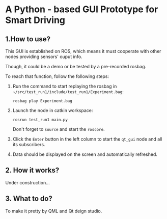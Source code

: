 # A Python - based GUI Prototype for Smart Driving


## 1.How to use?

This GUI is established on ROS, which means it must cooperate with other nodes providing sensors' ouput info.

Though, it could be a demo or be tested by a pre-recorded rosbag.

To reach that function, follow the following steps:

1. Run the command to start replaying the rosbag in `~/src/test_run1/include/test_run1/Experiment.bag`:
   
   `rosbag play Experiment.bag`

2. Launch the node in catkin workspace:
   
   `rosrun test_run1 main.py`

   Don't forget to `source` and start the `roscore`.
3. Click the `Enter` button in the left column to start the `qt_gui` node and all its subscribers.
4. Data should be displayed on the screen and automatically refreshed.

## 2. How it works?

Under construction...

## 3. What to do?

To make it pretty by QML and Qt deign studio.